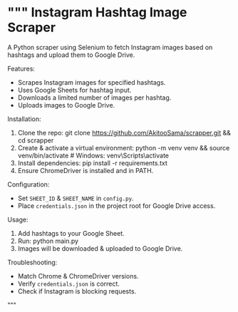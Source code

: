 """
Instagram Hashtag Image Scraper
===============================

A Python scraper using Selenium to fetch Instagram images based on hashtags 
and upload them to Google Drive.

Features:
- Scrapes Instagram images for specified hashtags.
- Uses Google Sheets for hashtag input.
- Downloads a limited number of images per hashtag.
- Uploads images to Google Drive.

Installation:
1. Clone the repo:
   git clone https://github.com/AkitooSama/scrapper.git && cd scrapper
2. Create & activate a virtual environment:
   python -m venv venv && source venv/bin/activate  # Windows: venv\Scripts\activate
3. Install dependencies:
   pip install -r requirements.txt
4. Ensure ChromeDriver is installed and in PATH.

Configuration:
- Set `SHEET_ID` & `SHEET_NAME` in `config.py`.
- Place `credentials.json` in the project root for Google Drive access.

Usage:
1. Add hashtags to your Google Sheet.
2. Run: python main.py
3. Images will be downloaded & uploaded to Google Drive.

Troubleshooting:
- Match Chrome & ChromeDriver versions.
- Verify `credentials.json` is correct.
- Check if Instagram is blocking requests.

"""

